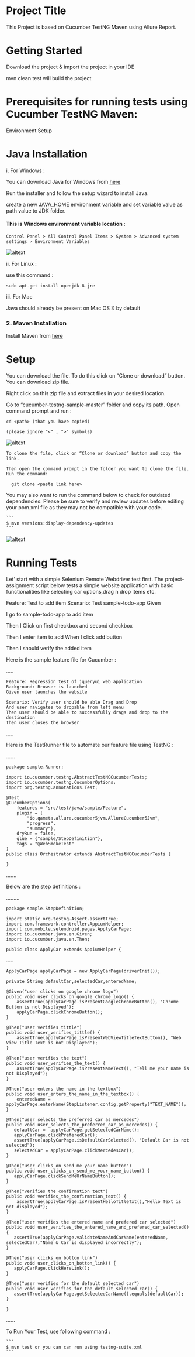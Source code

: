 # Project Title

This Project is based on Cucumber TestNG Maven using Allure Report.

# Getting Started

Download the project & import the project in your IDE

mvn clean test will build the project


# Prerequisites for running tests using Cucumber TestNG Maven:

Environment Setup 

# Java Installation
   
   i.   For Windows :
   
   You can download Java for Windows from [here](http://www.java.com/en/download/manual.jsp)
   
   Run the installer and follow the setup wizard to install Java.
   
   create a new JAVA_HOME environment variable and set variable value as path value to JDK folder.
   
   #### This is Windows environment variable location :
   ```
   Control Panel > All Control Panel Items > System > Advanced system settings > Environment Variables
   ```
   
   ![altext](https://github.com/keshavissar001/images/blob/master/Img1.png)
   
   ii. For Linux :
   
   use this command :
   ```
   sudo apt-get install openjdk-8-jre
   ```
   iii. For Mac
   
   Java should already be present on Mac OS X by default
   
   ### 2. Maven Installation
   
   Install Maven from [here](https://maven.apache.org/install.html)
   
# Setup

   You can download the file. To do this click on “Clone or download” button. You can download zip file.
   
   Right click on this zip file and extract files in your desired location.

   Go to “cucumber-testng-sample-master” folder and copy its path.
   Open command prompt and run :
   
    cd <path> (that you have copied)
    
    (please ignore "<" , ">" symbols)
    

![altext](https://github.com/keshavissar001/images/blob/master/SetPathCucumber.png)


	To clone the file, click on “Clone or download” button and copy the link.

	Then open the command prompt in the folder you want to clone the file. Run the command:

      git clone <paste link here>
      
  You may also want to run the command below to check for outdated dependencies. Please be sure to verify and review updates before editing your pom.xml file as they may not be compatible with your code.
   
    ```
    $ mvn versions:display-dependency-updates
    ```
    
  ![altext](https://github.com/keshavissar001/images/blob/master/mvnUpdate.png)
  
  
# Running Tests

Let’ start with a simple Selenium Remote Webdriver test first. The project-assignment script below tests a simple website application with basic functionalities like selecting car options,drag n drop items etc.

Feature: Test to add item Scenario: Test sample-todo-app Given

I go to sample-todo-app to add item 

Then I Click on first checkbox and second checkbox

Then I enter item to add When I click add button 

Then I should verify the added item

Here is the sample feature file for Cucumber :

.....

	Feature: Regression test of jqueryui web application
	Background: Browser is launched
	Given user launches the website

	Scenario: Verify user should be able Drag and Drop
	And user navigates to dropable from left menu
	Then user should be able to successfully drags and drop to the destination
	Then user closes the browser
	
.....	

Here is the TestRunner file to automate our feature file using TestNG :

......

	package sample.Runner;

	import io.cucumber.testng.AbstractTestNGCucumberTests;
	import io.cucumber.testng.CucumberOptions;
	import org.testng.annotations.Test;

	@Test
	@CucumberOptions(
        features = "src/test/java/sample/Feature",
        plugin = {
            "io.qameta.allure.cucumber5jvm.AllureCucumber5Jvm",
            "progress",
            "summary"},
        dryRun = false,
        glue = {"sample/StepDefinition"},
        tags = "@WebSmokeTest"
	)
	public class Orchestrator extends AbstractTestNGCucumberTests {

	}

.......

Below are the step definitions :

.........

	package sample.StepDefinition;

	import static org.testng.Assert.assertTrue;
	import com.framework.controller.AppiumHelper;
	import com.mobile.selendroid.pages.ApplyCarPage;
	import io.cucumber.java.en.Given;
	import io.cucumber.java.en.Then;

	public class ApplyCar extends AppiumHelper {

.....
    
    ApplyCarPage applyCarPage = new ApplyCarPage(driverInit());
    
    private String defaultCar,selectedCar,enteredName;
    
    @Given("user clicks on google chrome logo")
    public void user_clicks_on_google_chrome_logo() {
        assertTrue(applyCarPage.isPresentGoogleChromeButton(), "Chrome Button is not Displayed");
        applyCarPage.clickChromeButton();
    }

    @Then("user verifies tittle")
    public void user_verifies_tittle() {
        assertTrue(applyCarPage.isPresentWebViewTitleTextButton(), "Web View Title Text is not Displayed");
    }

    @Then("user verifies the text")
    public void user_verifies_the_text() {
        assertTrue(applyCarPage.isPresentNameText(), "Tell me your name is not Displayed");
    }
    
    @Then("user enters the name in the textbox")
    public void user_enters_the_name_in_the_textbox() {
        enteredName = applyCarPage.enterName(StepListener.config.getProperty("TEXT_NAME"));
    }

    @Then("user selects the preferred car as mercedes")
    public void user_selects_the_preferred_car_as_mercedes() {
       defaultCar =  applyCarPage.getSelectedCarName();
       applyCarPage.clickPreferedCar();
       assertTrue(applyCarPage.isDefaultCarSelected(), "Default Car is not selected"); 
       selectedCar = applyCarPage.clickMercedesCar();
    }

    @Then("user clicks on send me your name button")
    public void user_clicks_on_send_me_your_name_button() {
       applyCarPage.clickSendMeUrNameButton();
    }

    @Then("verifies the confirmation text")
    public void verifies_the_confirmation_text() {
        assertTrue(applyCarPage.isPresentHelloTitleTxt(),"Hello Text is not displayed");
    }

    @Then("user verifies the entered name and prefered car selected")
    public void user_verifies_the_entered_name_and_prefered_car_selected() {
       assertTrue(applyCarPage.validateNameAndCarName(enteredName, selectedCar),"Name & Car is displayed incorrectly");
    }

    @Then("user clicks on botton link")
    public void user_clicks_on_botton_link() {
       applyCarPage.clickHereLink();
    }

    @Then("user verifies for the default selected car")
    public void user_verifies_for_the_default_selected_car() {
       assertTrue(applyCarPage.getSelectedCarName().equals(defaultCar));
    }
   
	}
	
......

 To Run Your Test, use following command :
    
    ```
    $ mvn test or you can can run using testng-suite.xml
    ```

	
